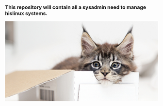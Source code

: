 ### This repository will contain all a sysadmin need to manage hislinux systems.

![Alt text](pics/wise-cat.jpg?raw=true "Wise cat")
